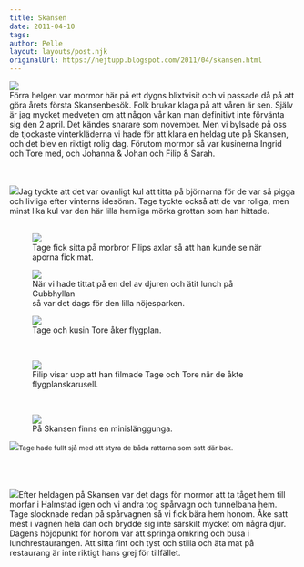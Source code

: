 ```yaml
---
title: Skansen
date: 2011-04-10
tags: 	
author: Pelle
layout: layouts/post.njk
originalUrl: https://nejtupp.blogspot.com/2011/04/skansen.html
---
```


 <img src="../../../img/2011/04/Skansen%2Boch%2Bsen%2Bhem-_MG_8293.jpg"><br>Förra helgen var mormor här på ett dygns blixtvisit och vi passade då på att göra årets första Skansenbesök. Folk brukar klaga på att våren är sen. Själv är jag mycket medveten om att någon vår kan man definitivt inte förvänta sig den 2 april. Det kändes snarare som november. Men vi bylsade på oss de tjockaste vinterkläderna vi hade för att klara en heldag ute på Skansen, och det blev en riktigt rolig dag. Förutom mormor så var kusinerna Ingrid och Tore med, och Johanna & Johan och Filip & Sarah.<br><br><br><div style="text-align: left;"> <img src="../../../img/2011/04/Skansen%2Boch%2Bsen%2Bhem-_MG_8327.jpg">Jag tyckte att det var ovanligt kul att titta på björnarna för de var så pigga och livliga efter vinterns idesömn. Tage tyckte också att de var roliga, men minst lika kul var den här lilla hemliga mörka grottan som han hittade.<br><br></div>

<figure>
	 <img src="../../../img/2011/04/Skansen%2Boch%2Bsen%2Bhem-_MG_8444.jpg">
	<figcaption>Tage fick sitta på morbror Filips axlar så att han kunde se när aporna fick mat.</figcaption>
</figure>



<figure>
	 <img src="../../../img/2011/04/Skansen%2Boch%2Bsen%2Bhem-_MG_8343.jpg">
	<figcaption>När vi hade tittat på en del av djuren och ätit lunch på Gubbhyllan<br> så var det dags för den lilla nöjesparken. </figcaption>
</figure>



<figure>
	 <img src="../../../img/2011/04/Skansen%2Boch%2Bsen%2Bhem-_MG_8362.jpg">
	<figcaption>Tage och kusin Tore åker flygplan.<br></figcaption>
</figure>

</div><br><figure>
	 <img src="../../../img/2011/04/Skansen%2Boch%2Bsen%2Bhem-_MG_8380.jpg">
	<figcaption>Filip visar upp att han filmade Tage och Tore när de åkte flygplanskarusell.<br></figcaption>
</figure>

</div><br><figure>
	 <img src="../../../img/2011/04/Skansen%2Boch%2Bsen%2Bhem-_MG_8421.jpg">
	<figcaption>På Skansen finns en minislänggunga.</figcaption>
</figure>

</div> <img src="../../../img/2011/04/Skansen%2Boch%2Bsen%2Bhem-_MG_8402.jpg"><span style="font-size:85%;">Tage hade fullt sjå med att styra de båda rattarna som satt där bak.</span><br><br></div><span style="font-size:85%;"><br><br></span><br> <img src="../../../img/2011/04/Skansen%2Boch%2Bsen%2Bhem-_MG_8489.jpg">Efter heldagen på Skansen var det dags för mormor att ta tåget hem till morfar i Halmstad igen och vi andra tog spårvagn och tunnelbana hem. Tage slocknade redan på spårvagnen så vi fick bära hem honom. Åke satt mest i vagnen hela dan och brydde sig inte särskilt mycket om några djur. Dagens höjdpunkt för honom var att springa omkring och busa i lunchrestaurangen. Att sitta fint och tyst och stilla och äta mat på restaurang är inte riktigt hans grej för tillfället.
